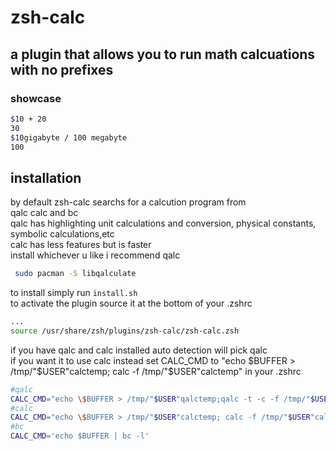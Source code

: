 # zsh-calc 
## a plugin that allows you to run math calcuations with no prefixes
### showcase
```sh 
$10 + 20
30
$10gigabyte / 100 megabyte
100
```
## installation
by default zsh-calc searchs for a calcution program from   
qalc calc and bc  
qalc has highlighting unit calculations and conversion, physical constants, symbolic calculations,etc  
calc has less features but is faster  
install whichever u like i recommend qalc 
```sh
 sudo pacman -S libqalculate
```
to install simply run `install.sh`    
to activate the plugin source it at the bottom of your .zshrc   
```sh 
...
source /usr/share/zsh/plugins/zsh-calc/zsh-calc.zsh
```
if you have qalc and calc installed auto detection will pick qalc  
if you want it to use calc instead set CALC_CMD to "echo \$BUFFER > /tmp/"$USER"calctemp; calc -f /tmp/"$USER"calctemp" in your .zshrc
```sh
#qalc
CALC_CMD="echo \$BUFFER > /tmp/"$USER"qalctemp;qalc -t -c -f /tmp/"$USER"qalctemp"
#calc
CALC_CMD="echo \$BUFFER > /tmp/"$USER"calctemp; calc -f /tmp/"$USER"calctemp"
#bc
CALC_CMD='echo $BUFFER | bc -l'
```
